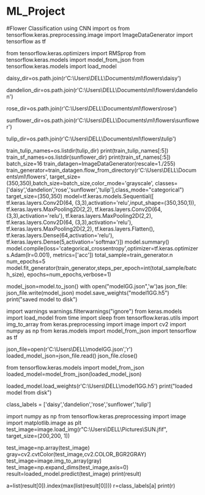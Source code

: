 # ML_Project
#Flower Classification using CNN
import os
from tensorflow.keras.preprocessing.image import ImageDataGenerator
import tensorflow as tf

from tensorflow.keras.optimizers import RMSprop
from tensorflow.keras.models import model_from_json
from tensorflow.keras.models import load_model

daisy_dir=os.path.join(r'C:\Users\DELL\Documents\ml\flowers\daisy')

dandelion_dir=os.path.join(r'C:\Users\DELL\Documents\ml\flowers\dandelion')

rose_dir=os.path.join(r'C:\Users\DELL\Documents\ml\flowers\rose')

sunflower_dir=os.path.join(r'C:\Users\DELL\Documents\ml\flowers\sunflower')

tulip_dir=os.path.join(r'C:\Users\DELL\Documents\ml\flowers\tulip')


train_tulip_names=os.listdir(tulip_dir)
print(train_tulip_names[:5])
train_sf_names=os.listdir(sunflower_dir)
print(train_sf_names[:5])
batch_size=16
train_datagen=ImageDataGenerator(rescale=1./255)
train_generator=train_datagen.flow_from_directory(r'C:\Users\DELL\Documents\ml\flowers',
        target_size=(350,350),batch_size=batch_size,color_mode='grayscale',
        classes=['daisy','dandelion','rose','sunflower','tulip'],class_mode="categorical")
target_size=(350,350)
model=tf.keras.models.Sequential([
    tf.keras.layers.Conv2D(64, (3,3),activation='relu',input_shape=(350,350,1)),
    tf.keras.layers.MaxPooling2D(2,2),
    tf.keras.layers.Conv2D(64, (3,3),activation='relu'),
    tf.keras.layers.MaxPooling2D(2,2),
    tf.keras.layers.Conv2D(64, (3,3),activation='relu'),
    tf.keras.layers.MaxPooling2D(2,2),
    tf.keras.layers.Flatten(),
    tf.keras.layers.Dense(64,activation='relu'),
    tf.keras.layers.Dense(5,activation='softmax')])
model.summary()
model.compile(loss='categorical_crossentropy',optimizer=tf.keras.optimizers.Adam(lr=0.001),
    metrics=['acc'])
total_sample=train_generator.n
num_epochs=5
model.fit_generator(train_generator,steps_per_epoch=int(total_sample/batch_size),
                    epochs=num_epochs,verbose=1)

model_json=model.to_json()
with open("modelGG.json",'w')as json_file:
    json_file.write(model_json)
model.save_weights("model1GG.h5")
print("saved model to disk")


import warnings
warnings.filterwarnings("ignore")
from keras.models import load_model
from time import sleep
from tensorflow.keras.utils import img_to_array
from keras.preprocessing import image
import cv2
import numpy as np
from keras.models import model_from_json
import tensorflow as tf

json_file=open(r'C:\Users\DELL\modelGG.json','r')
loaded_model_json=json_file.read()
json_file.close()

from tensorflow.keras.models import model_from_json
loaded_model=model_from_json(loaded_model_json)

loaded_model.load_weights(r'C:\Users\DELL\model1GG.h5')
print("loaded model from disk")

class_labels = ['daisy','dandelion','rose','sunflower','tulip']

import numpy as np
from tensorflow.keras.preprocessing import image
import matplotlib.image as plt
test_image=image.load_img(r"C:\Users\DELL\Pictures\SUN.jfif", target_size=(200,200, 1))

test_image=np.array(test_image)
gray=cv2.cvtColor(test_image,cv2.COLOR_BGR2GRAY)
test_image=image.img_to_array(gray)
test_image=np.expand_dims(test_image,axis=0)
result=loaded_model.predict(test_image)
print(result)

a=list(result[0]).index(max(list(result[0])))
r=class_labels[a]
print(r)
